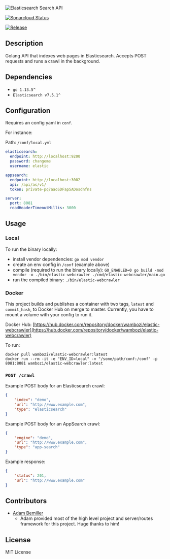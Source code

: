 ![Elasticsearch Search API](docs/img/elastic-webcrawler.png)

[![Sonarcloud Status](https://sonarcloud.io/api/project_badges/measure?project=wambozi_elastic-webcrawler&metric=coverage)](https://sonarcloud.io/dashboard?id=wambozi_elastic-webcrawler)

[![Release](https://github.com/wambozi/elastic-webcrawler/workflows/Release/badge.svg)](https://github.com/wambozi/elastic-webcrawler/)


## Description

Golang API that indexes web pages in Elasticsearch. Accepts POST requests and runs a crawl in the background.

## Dependencies

- `go 1.13.5^`
- `Elasticsearch v7.5.1^`

## Configuration

Requires an config yaml in `conf`.

For instance:

Path: `/conf/local.yml`

```YAML
elasticsearch:
  endpoint: http://localhost:9200
  password: changeme
  username: elastic

appsearch:
  endpoint: http://localhost:3002
  api: /api/as/v1/
  token: private-pq7aaoSDFapSADosdnfns

server:
  port: 8081
  readHeaderTimeoutMillis: 3000
```

## Usage

### Local

To run the binary locally:

- install vendor dependencies: `go mod vendor`
- create an env config in `/conf` (example above)
- compile (required to run the binary locally): `GO_ENABLED=0 go build -mod vendor -o ./bin/elastic-webcrawler ./cmd/elastic-webcrawler/main.go`
- run the compiled binary: `./bin/elastic-webcrawler`

### Docker

This project builds and publishes a container with two tags, `latest` and `commit_hash`, to Docker Hub on merge to master. Currently, you have to mount a volume with your config to run it.

Docker Hub: [https://hub.docker.com/repository/docker/wambozi/elastic-webcrawler](https://hub.docker.com/repository/docker/wambozi/elastic-webcrawler)

To run:

```shell
docker pull wambozi/elastic-webcrawler:latest
docker run --rm -it -e "ENV_ID=local" -v "/some/path/conf:/conf" -p 8081:8081 wambozi/elastic-webcrawler:latest 
```

### `POST /crawl`

Example POST body for an Elasticsearch crawl:

```JSON
{
    "index": "demo",
    "url": "http://www.example.com",
    "type": "elasticsearch"
}
```

Example POST body for an AppSearch crawl:

```JSON
{
    "engine": "demo",
    "url": "http://www.example.com",
    "type": "app-search"
}
```

Example response:

```JSON
{
    "status": 201,
    "url": "http://www.example.com"
}
```

## Contributors

- [Adam Bemiller](https://github.com/adambemiller)
  - Adam provided most of the high level project and server/routes framework for this project. Huge thanks to him!

## License

MIT License

